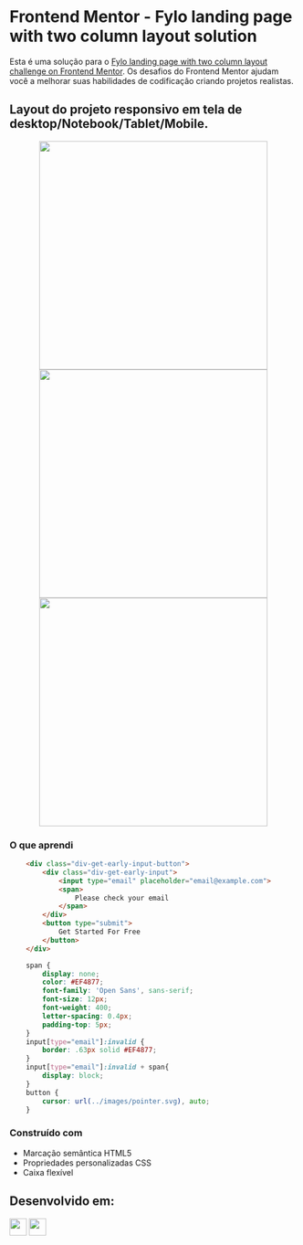 # Frontend Mentor - Fylo landing page with two column layout solution

Esta é uma solução para o [Fylo landing page with two column layout challenge on Frontend Mentor](https://www.frontendmentor.io/challenges/fylo-landing-page-with-two-column-layout-5ca5ef041e82137ec91a50f5). 
Os desafios do Frontend Mentor ajudam você a melhorar suas habilidades de codificação criando projetos realistas.

## Layout do projeto responsivo em tela de desktop/Notebook/Tablet/Mobile.

<div align="center">
  <img src="https://github.com/HumbertoFox/repository/assets/126817628/225321a2-c8c7-4b09-abe4-92cbc3e34a22" width="400px"/>
  <img src="https://github.com/HumbertoFox/repository/assets/126817628/47c3baf0-bd03-447d-a3d3-70a2d025bca2" width="400px"/>
  <img src="https://github.com/HumbertoFox/repository/assets/126817628/5930e86b-72fe-4c99-9c49-614ba44f3fc6" width="400px"/>
</div>

### O que aprendi

```html
    <div class="div-get-early-input-button">
        <div class="div-get-early-input">
            <input type="email" placeholder="email@example.com">
            <span>
                Please check your email
            </span>
        </div>
        <button type="submit">
            Get Started For Free
        </button>
    </div>
```

```css
    span {
        display: none;
        color: #EF4877;
        font-family: 'Open Sans', sans-serif;
        font-size: 12px;
        font-weight: 400;
        letter-spacing: 0.4px;
        padding-top: 5px;
    }
    input[type="email"]:invalid {
        border: .63px solid #EF4877;
    }
    input[type="email"]:invalid + span{
        display: block;
    }
    button {
        cursor: url(../images/pointer.svg), auto;
    }
```

### Construído com

- Marcação semântica HTML5
- Propriedades personalizadas CSS
- Caixa flexível
## Desenvolvido em:

<div>
  <img src="https://cdn.jsdelivr.net/gh/devicons/devicon/icons/html5/html5-original.svg" width="30px"/>
  <img src="https://cdn.jsdelivr.net/gh/devicons/devicon/icons/css3/css3-original.svg" width="30px"/>
</div>
